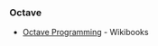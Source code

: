 ### Octave

* [Octave Programming](https://en.wikibooks.org/wiki/Octave_Programming_Tutorial) - Wikibooks

